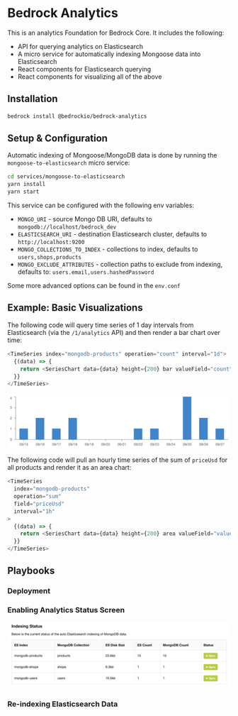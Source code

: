 # Bedrock Analytics

This is an analytics Foundation for Bedrock Core. It includes the following:

- API for querying analytics on Elasticsearch
- A micro service for automatically indexing Mongoose data into Elasticsearch
- React components for Elasticsearch querying
- React components for visualizing all of the above

## Installation

```bash
bedrock install @bedrockio/bedrock-analytics
```

## Setup & Configuration

Automatic indexing of Mongoose/MongoDB data is done by running the `mongoose-to-elasticsearch` micro service:

```bash
cd services/mongoose-to-elasticsearch
yarn install
yarn start
```

This service can be configured with the following env variables:

- `MONGO_URI` - source Mongo DB URI, defaults to `mongodb://localhost/bedrock_dev`
- `ELASTICSEARCH_URI` - destination Elasticsearch cluster, defaults to `http://localhost:9200`
- `MONGO_COLLECTIONS_TO_INDEX` - collections to index, defaults to `users,shops,products`
- `MONGO_EXCLUDE_ATTRIBUTES` - collection paths to exclude from indexing, defaults to: `users.email,users.hashedPassword`

Some more advanced options can be found in the `env.conf`

## Example: Basic Visualizations

The following code will query time series of 1 day intervals from Elasticsearch (via the `/1/analytics` API) and then render a bar chart over time:

```js
<TimeSeries index="mongodb-products" operation="count" interval="1d">
  {(data) => {
    return <SeriesChart data={data} height={200} bar valueField="count" />;
  }}
</TimeSeries>
```

![Bar Chart](docs/bar-chart.png)

The following code will pull an hourly time series of the sum of `priceUsd` for all products and render it as an area chart:

```js
<TimeSeries
  index="mongodb-products"
  operation="sum"
  field="priceUsd"
  interval="1h"
>
  {(data) => {
    return <SeriesChart data={data} height={200} area valueField="value" />;
  }}
</TimeSeries>
```

## Playbooks

### Deployment

### Enabling Analytics Status Screen

![Bar Chart](docs/analytics-status.png)

### Re-indexing Elasticsearch Data
